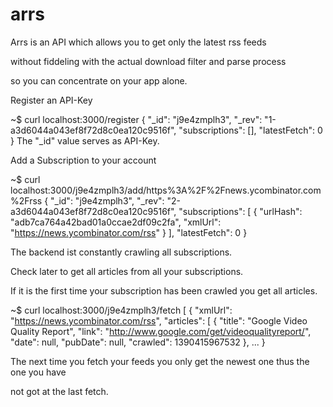 arrs
====

Arrs is an API which allows you to get only the latest rss feeds

without fiddeling with the actual download filter and parse process

so you can concentrate on your app alone.



Register an API-Key

~$ curl localhost:3000/register
{
 "_id": "j9e4zmplh3",
 "_rev": "1-a3d6044a043ef8f72d8c0ea120c9516f",
 "subscriptions": [],
 "latestFetch": 0
}
The "_id" value serves as API-Key.



Add a Subscription to your account

~$ curl localhost:3000/j9e4zmplh3/add/https%3A%2F%2Fnews.ycombinator.com%2Frss
{
  "_id": "j9e4zmplh3",
  "_rev": "2-a3d6044a043ef8f72d8c0ea120c9516f",
  "subscriptions": [
   {
      "urlHash": "adb7ca764a42bad01a0ccae2df09c2fa",
      "xmlUrl": "https://news.ycombinator.com/rss"
   }
 ],
  "latestFetch": 0
}


The backend ist constantly crawling all subscriptions.



Check later to get all articles from all your subscriptions.

If it is the first time your subscription has been crawled you get all articles.

~$ curl localhost:3000/j9e4zmplh3/fetch
[
  {
    "xmlUrl": "https://news.ycombinator.com/rss",
    "articles": [
      {
        "title": "Google Video Quality Report",
        "link": "http://www.google.com/get/videoqualityreport/",
        "date": null,
        "pubDate": null,
        "crawled": 1390415967532
      },
        ...
  }


The next time you fetch your feeds you only get the newest one thus the one you have

not got at the last fetch.
